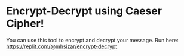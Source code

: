# Encrypt-Decrypt using Caeser Cipher!

You can use this tool to encrypt and decrypt your message. Run here: https://replit.com/@mhsizar/encrypt-decrypt
